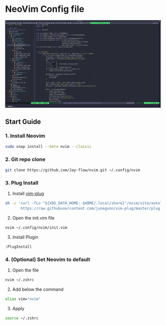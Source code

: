 # NeoVim Config file

![img](./preview.png)

## Start Guide

### 1. Install Neovim

```bash
sudo snap install --beta nvim --classic
```

### 2. Git repo clone

```bash
git clone https://github.com/Jay-flow/nvim.git ~/.config/nvim
```

### 3. Plug Install

1. Install [vim-plug](https://github.com/junegunn/vim-plug)

```bash
sh -c 'curl -fLo "${XDG_DATA_HOME:-$HOME/.local/share}"/nvim/site/autoload/plug.vim --create-dirs \
       https://raw.githubusercontent.com/junegunn/vim-plug/master/plug.vim'
```

2. Open the init.vim file

```bash
nvim ~/.config/nvim/init.vim
```

3. Install Plugin

```bash
:PlugInstall
```

### 4. (Optional) Set Neovim to default

1. Open the file

```bash
nvim ~/.zshrc
```

2. Add below the command

```bash
alias vim="nvim"
```

3. Apply

```bash
source ~/.zshrc
```
